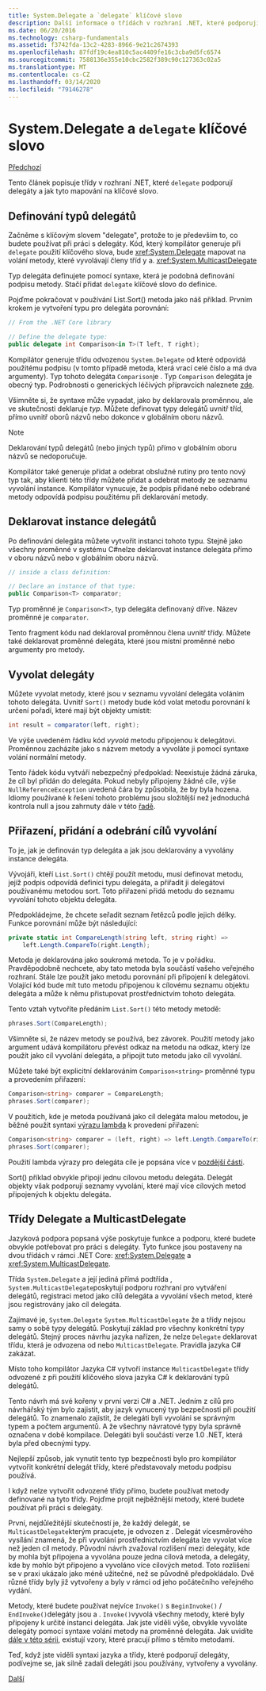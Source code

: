 ```yaml
---
title: System.Delegate a `delegate` klíčové slovo
description: Další informace o třídách v rozhraní .NET, které podporují delegáty a jak se tyto mapovat na 'delegate' klíčové slovo.
ms.date: 06/20/2016
ms.technology: csharp-fundamentals
ms.assetid: f3742fda-13c2-4283-8966-9e21c2674393
ms.openlocfilehash: 87fdf19c4ea810c5ac4409fe16c3cba9d5fc6574
ms.sourcegitcommit: 7588136e355e10cbc2582f389c90c127363c02a5
ms.translationtype: MT
ms.contentlocale: cs-CZ
ms.lasthandoff: 03/14/2020
ms.locfileid: "79146278"
---
```

# <a name="systemdelegate-and-the-delegate-keyword"></a>System.Delegate a `delegate` klíčové slovo

[Předchozí](delegates-overview.md)

Tento článek popisuje třídy v rozhraní .NET, které `delegate` podporují delegáty a jak tyto mapování na klíčové slovo.

## <a name="define-delegate-types"></a>Definování typů delegátů

Začněme s klíčovým slovem "delegate", protože to je především to, co budete používat při práci s delegáty. Kód, který kompilátor generuje při `delegate` použití klíčového slova, bude <xref:System.Delegate> mapovat na volání metody, které vyvolávají členy tříd y a. <xref:System.MulticastDelegate>

Typ delegáta definujete pomocí syntaxe, která je podobná definování podpisu metody. Stačí přidat `delegate` klíčové slovo do definice.

Pojďme pokračovat v používání List.Sort() metoda jako náš příklad. Prvním krokem je vytvoření typu pro delegáta porovnání:

```csharp
// From the .NET Core library

// Define the delegate type:
public delegate int Comparison<in T>(T left, T right);
```

Kompilátor generuje třídu odvozenou `System.Delegate` od které odpovídá použitému podpisu (v tomto případě metoda, která vrací celé číslo a má dva argumenty). Typ tohoto delegáta `Comparison`je . Typ `Comparison` delegáta je obecný typ. Podrobnosti o generických léčivých přípravcích naleznete [zde](programming-guide/generics/index.md).

Všimněte si, že syntaxe může vypadat, jako by deklarovala proměnnou, ale ve skutečnosti deklaruje *typ*. Můžete definovat typy delegátů uvnitř tříd, přímo uvnitř oborů názvů nebo dokonce v globálním oboru názvů.

> [!NOTE]
> Deklarování typů delegátů (nebo jiných typů) přímo v globálním oboru názvů se nedoporučuje.

Kompilátor také generuje přidat a odebrat obslužné rutiny pro tento nový typ tak, aby klienti této třídy můžete přidat a odebrat metody ze seznamu vyvolání instance. Kompilátor vynucuje, že podpis přidané nebo odebrané metody odpovídá podpisu použitému při deklarování metody.

## <a name="declare-instances-of-delegates"></a>Deklarovat instance delegátů

Po definování delegáta můžete vytvořit instanci tohoto typu.
Stejně jako všechny proměnné v systému C#nelze deklarovat instance delegáta přímo v oboru názvů nebo v globálním oboru názvů.

```csharp
// inside a class definition:

// Declare an instance of that type:
public Comparison<T> comparator;
```

Typ proměnné je `Comparison<T>`, typ delegáta definovaný dříve. Název proměnné je `comparator`.

 Tento fragment kódu nad deklaroval proměnnou člena uvnitř třídy. Můžete také deklarovat proměnné delegáta, které jsou místní proměnné nebo argumenty pro metody.

## <a name="invoke-delegates"></a>Vyvolat delegáty

Můžete vyvolat metody, které jsou v seznamu vyvolání delegáta voláním tohoto delegáta. Uvnitř `Sort()` metody bude kód volat metodu porovnání k určení pořadí, které mají být objekty umístit:

```csharp
int result = comparator(left, right);
```

Ve výše uvedeném řádku kód *vyvolá* metodu připojenou k delegátovi.
Proměnnou zacházíte jako s názvem metody a vyvoláte ji pomocí syntaxe volání normální metody.

Tento řádek kódu vytváří nebezpečný předpoklad: Neexistuje žádná záruka, že cíl byl přidán do delegáta. Pokud nebyly připojeny žádné cíle, výše `NullReferenceException` uvedená čára by způsobila, že by byla hozena. Idiomy používané k řešení tohoto problému jsou složitější než jednoduchá kontrola null a jsou zahrnuty dále v této [řadě](delegates-patterns.md).

## <a name="assign-add-and-remove-invocation-targets"></a>Přiřazení, přidání a odebrání cílů vyvolání

To je, jak je definován typ delegáta a jak jsou deklarovány a vyvolány instance delegáta.

Vývojáři, kteří `List.Sort()` chtějí použít metodu, musí definovat metodu, jejíž podpis odpovídá definici typu delegáta, a přiřadit ji delegátovi používanému metodou sort. Toto přiřazení přidá metodu do seznamu vyvolání tohoto objektu delegáta.

Předpokládejme, že chcete seřadit seznam řetězců podle jejich délky. Funkce porovnání může být následující:

```csharp
private static int CompareLength(string left, string right) =>
    left.Length.CompareTo(right.Length);
```

Metoda je deklarována jako soukromá metoda. To je v pořádku. Pravděpodobně nechcete, aby tato metoda byla součástí vašeho veřejného rozhraní. Stále lze použít jako metodu porovnání při připojení k delegátovi. Volající kód bude mít tuto metodu připojenou k cílovému seznamu objektu delegáta a může k němu přistupovat prostřednictvím tohoto delegáta.

Tento vztah vytvoříte předáním `List.Sort()` této metody metodě:

```csharp
phrases.Sort(CompareLength);
```

Všimněte si, že název metody se používá, bez závorek. Použití metody jako argument udává kompilátoru převést odkaz na metodu na odkaz, který lze použít jako cíl vyvolání delegáta, a připojit tuto metodu jako cíl vyvolání.

Můžete také být explicitní deklarováním `Comparison<string>` proměnné typu a provedením přiřazení:

```csharp
Comparison<string> comparer = CompareLength;
phrases.Sort(comparer);
```

V použitích, kde je metoda používaná jako cíl delegáta malou metodou, je běžné použít syntaxi [výrazu lambda](./programming-guide/statements-expressions-operators/lambda-expressions.md) k provedení přiřazení:

```csharp
Comparison<string> comparer = (left, right) => left.Length.CompareTo(right.Length);
phrases.Sort(comparer);
```

Použití lambda výrazy pro delegáta cíle je popsána více v [pozdější části](delegates-patterns.md).

Sort() příklad obvykle připojí jednu cílovou metodu delegáta. Delegát objekty však podporují seznamy vyvolání, které mají více cílových metod připojených k objektu delegáta.

## <a name="delegate-and-multicastdelegate-classes"></a>Třídy Delegate a MulticastDelegate

Jazyková podpora popsaná výše poskytuje funkce a podporu, které budete obvykle potřebovat pro práci s delegáty. Tyto funkce jsou postaveny na dvou třídách v rámci .NET Core: <xref:System.Delegate> a <xref:System.MulticastDelegate>.

Třída `System.Delegate` a její jediná přímá podtřída , `System.MulticastDelegate`poskytují podporu rozhraní pro vytváření delegátů, registraci metod jako cílů delegáta a vyvolání všech metod, které jsou registrovány jako cíl delegáta.

Zajímavé je, `System.Delegate` `System.MulticastDelegate` že a třídy nejsou samy o sobě typy delegátů. Poskytují základ pro všechny konkrétní typy delegátů. Stejný proces návrhu jazyka nařízen, že nelze `Delegate` deklarovat třídu, která je odvozena od nebo `MulticastDelegate`. Pravidla jazyka C# zakázat.

Místo toho kompilátor Jazyka C# vytvoří instance `MulticastDelegate` třídy odvozené z při použití klíčového slova jazyka C# k deklarování typů delegátů.

Tento návrh má své kořeny v první verzi C# a .NET. Jedním z cílů pro návrhářský tým bylo zajistit, aby jazyk vynucený typ bezpečnosti při použití delegátů. To znamenalo zajistit, že delegáti byli vyvoláni se správným typem a počtem argumentů. A že všechny návratové typy byla správně označena v době kompilace. Delegáti byli součástí verze 1.0 .NET, která byla před obecnými typy.

Nejlepší způsob, jak vynutit tento typ bezpečnosti bylo pro kompilátor vytvořit konkrétní delegát třídy, které představovaly metodu podpisu používá.

I když nelze vytvořit odvozené třídy přímo, budete používat metody definované na tyto třídy. Pojďme projít nejběžnější metody, které budete používat při práci s delegáty.

První, nejdůležitější skutečností je, že každý delegát, se `MulticastDelegate`kterým pracujete, je odvozen z . Delegát vícesměrového vysílání znamená, že při vyvolání prostřednictvím delegáta lze vyvolat více než jeden cíl metody. Původní návrh zvažoval rozlišení mezi delegáty, kde by mohla být připojena a vyvolána pouze jedna cílová metoda, a delegáty, kde by mohlo být připojeno a vyvoláno více cílových metod. Toto rozlišení se v praxi ukázalo jako méně užitečné, než se původně předpokládalo. Dvě různé třídy byly již vytvořeny a byly v rámci od jeho počátečního veřejného vydání.

Metody, které budete používat nejvíce `Invoke()` s `BeginInvoke()`  /  `EndInvoke()`delegáty jsou a . `Invoke()`vyvolá všechny metody, které byly připojeny k určité instanci delegáta. Jak jste viděli výše, obvykle vyvoláte delegáty pomocí syntaxe volání metody na proměnné delegáta. Jak uvidíte [dále v této sérii](delegates-patterns.md), existují vzory, které pracují přímo s těmito metodami.

Teď, když jste viděli syntaxi jazyka a třídy, které podporují delegáty, podívejme se, jak silně zadali delegáti jsou používány, vytvořeny a vyvolány.

[Další](delegates-strongly-typed.md)

